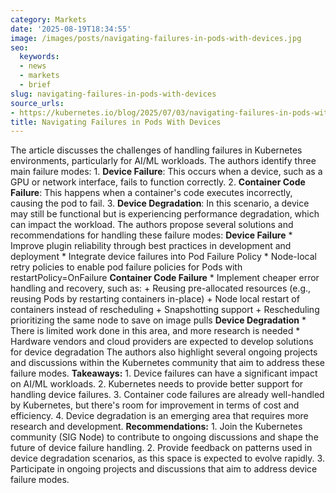 ```yaml
---
category: Markets
date: '2025-08-19T18:34:55'
image: /images/posts/navigating-failures-in-pods-with-devices.jpg
seo:
  keywords:
  - news
  - markets
  - brief
slug: navigating-failures-in-pods-with-devices
source_urls:
- https://kubernetes.io/blog/2025/07/03/navigating-failures-in-pods-with-devices/
title: Navigating Failures in Pods With Devices
---
```


The article discusses the challenges of handling failures in Kubernetes environments, particularly for AI/ML workloads. The authors identify three main failure modes:  1. **Device Failure**: This occurs when a device, such as a GPU or network interface, fails to function correctly. 2. **Container Code Failure**: This happens when a container's code executes incorrectly, causing the pod to fail. 3. **Device Degradation**: In this scenario, a device may still be functional but is experiencing performance degradation, which can impact the workload.  The authors propose several solutions and recommendations for handling these failure modes:  **Device Failure**  * Improve plugin reliability through best practices in development and deployment * Integrate device failures into Pod Failure Policy * Node-local retry policies to enable pod failure policies for Pods with restartPolicy=OnFailure  **Container Code Failure**  * Implement cheaper error handling and recovery, such as: 	+ Reusing pre-allocated resources (e.g., reusing Pods by restarting containers in-place) 	+ Node local restart of containers instead of rescheduling 	+ Snapshotting support 	+ Rescheduling prioritizing the same node to save on image pulls  **Device Degradation**  * There is limited work done in this area, and more research is needed * Hardware vendors and cloud providers are expected to develop solutions for device degradation  The authors also highlight several ongoing projects and discussions within the Kubernetes community that aim to address these failure modes.  **Takeaways:**  1. Device failures can have a significant impact on AI/ML workloads. 2. Kubernetes needs to provide better support for handling device failures. 3. Container code failures are already well-handled by Kubernetes, but there's room for improvement in terms of cost and efficiency. 4. Device degradation is an emerging area that requires more research and development.  **Recommendations:**  1. Join the Kubernetes community (SIG Node) to contribute to ongoing discussions and shape the future of device failure handling. 2. Provide feedback on patterns used in device degradation scenarios, as this space is expected to evolve rapidly. 3. Participate in ongoing projects and discussions that aim to address device failure modes.